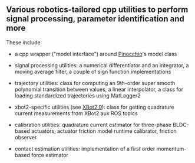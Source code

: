 ## Various robotics-tailored cpp utilities to perform signal processing, parameter identification and more

These include

- a cpp wrapper ("model interface") around [Pinocchio](https://github.com/stack-of-tasks/pinocchio)'s model class

- signal processing utilities: a numerical differentiator and an integrator, a moving average filter, a couple of sign function implementations

- trajectory utilities: class for computing an 9th-order super smooth polynomial transition between values, a linear interpolator, a class for loading standardized trajectories using MatLogger2

- xbot2-specific utilities (see [XBot2.0](https://advrhumanoids.github.io/xbot2/quickstart.html)): class for getting quadrature current measurements from XBot2 aux ROS topics

- calibration utilities: quadrature current estimator for three-phase BLDC-based actuators, actuator friction model runtime calibrator, friction observer

- contact estimation utilities: implementation of a first order momentum-based force estimator

